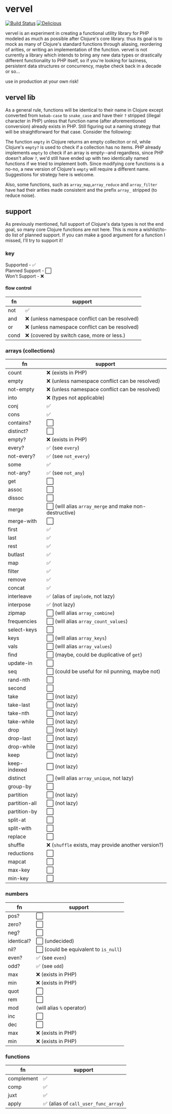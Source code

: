 # vervel

[![Build Status](https://travis-ci.org/blackwood/vervel.svg?branch=master)](https://travis-ci.org/blackwood/vervel) [![Delicious](https://img.shields.io/badge/cheese-grilled-orange.svg)](http://blackwood.io)

vervel is an experiment in creating a functional utility library for PHP modeled as much as possible after Clojure's core library. thus its goal is to mock as many of Clojure's standard functions through aliasing, reordering of arities, or writing an implementation of the function. vervel is not currently a library which intends to bring any new data types or drastically different functionality to PHP itself, so if you're looking for laziness, persistent data structures or concurrency, maybe check back in a decade or so...

use in production at your own risk!

## vervel lib

As a general rule, functions will be identical to their name in Clojure except converted from `kebab-case` to `snake_case` and have their `?` stripped (illegal character in PHP) unless that function name (after aforementioned conversion) already exists in PHP. Still figuring out a naming strategy that will be straightforward for that case. Consider the following:

The function `empty` in Clojure returns an empty colleciton or nil, while Clojure's `empty?` is used to check if a collection has no items. PHP already implements `empty` to check if an array is empty--and regardless, since PHP doesn't allow `?`, we'd still have ended up with two identically named functions if we tried to implement both. Since modifying core functions is a no-no, a new version of Clojure's `empty` will require a different name. Suggestions for strategy here is welcome.

Also, some functions, such as `array_map`,`array_reduce` and `array_filter` have had their arities made consistent and the prefix `array_` stripped (to reduce noise).

## support

As previously mentioned, full support of Clojure's data types is not the end goal, so many core Clojure functions are not here. This is more a wishlist/to-do list of planned support. If you can make a good argument for a function I missed, I'll try to support it!

### key

Supported - :white_check_mark:  
Planned Support - :white_large_square:  
Won't Support - :x:  

#### flow control

fn  |  support 
--- | ---
not | :white_check_mark:
and | :x: (unless namespace conflict can be resolved)
or  | :x: (unless namespace conflict can be resolved)
cond | :x: (covered by switch case, more or less.)

### arrays (collections)

fn  |  support 
--- | ---
count | :x: (exists in PHP)
empty | :x: (unless namespace conflict can be resolved)
not-empty | :x: (unless namespace conflict can be resolved)
into | :x: (types not applicable)
conj | :white_check_mark:  
cons | :white_check_mark:  
contains? | :white_large_square:
distinct? | :white_large_square:
empty? | :x: (exists in PHP)
every? | :white_check_mark: (see `every`)
not-every? | :white_check_mark: (see `not_every`)
some | :white_check_mark:
not-any? | :white_check_mark: (see `not_any`)
get | :white_large_square:
assoc | :white_large_square:
dissoc | :white_large_square:
merge | :white_large_square: (will alias `array_merge` and make non-destructive)
merge-with | :white_large_square:
first | :white_check_mark:
last  | :white_check_mark:
rest  | :white_check_mark:
butlast | :white_check_mark:
map | :white_check_mark:
filter | :white_check_mark:
remove | :white_check_mark:
concat | :white_check_mark:
interleave | :white_check_mark: (alias of `implode`, not lazy)
interpose | :white_check_mark: (not lazy)
zipmap | :white_large_square: (will alias `array_combine`)
frequencies | :white_large_square: (will alias `array_count_values`)
select-keys | :white_large_square:
keys | :white_large_square: (will alias `array_keys`)
vals | :white_large_square: (will alias `array_values`)
find | :white_large_square: (maybe, could be duplicative of `get`)
update-in | :white_large_square:
seq | :white_large_square: (could be useful for nil punning, maybe not)
rand-nth | :white_large_square:
second | :white_large_square: 
take | :white_large_square: (not lazy)
take-last | :white_large_square: (not lazy)
take-nth | :white_large_square: (not lazy)
take-while | :white_large_square: (not lazy)
drop | :white_large_square: (not lazy)
drop-last | :white_large_square: (not lazy)
drop-while | :white_large_square: (not lazy)
keep | :white_large_square: (not lazy)
keep-indexed | :white_large_square: (not lazy)
distinct | :white_large_square: (will alias `array_unique`, not lazy)
group-by | :white_large_square: 
partition | :white_large_square: (not lazy)
partition-all | :white_large_square: (not lazy)
partition-by | :white_large_square:
split-at | :white_large_square:
split-with | :white_large_square:
replace | :white_large_square: 
shuffle | :x: (`shuffle` exists, may provide another version?)
reductions | :white_large_square: 
mapcat | :white_large_square: 
max-key | :white_large_square: 
min-key | :white_large_square: 

### numbers

fn  |  support 
--- | ---
pos? | :white_large_square:
zero? | :white_large_square:
neg?  | :white_large_square:
identical? | :white_large_square: (undecided)
nil?  | :white_large_square: (could be equivalent to `is_null`)
even? | :white_check_mark: (see `even`)
odd? | :white_check_mark: (see `odd`)
max | :x: (exists in PHP)
min | :x: (exists in PHP)
quot | :white_large_square:
rem | :white_large_square:
mod | (will alias `%` operator)
inc | :white_large_square:
dec | :white_large_square:
max | :x: (exists in PHP)
min | :x: (exists in PHP)

### functions

fn  |  support 
--- | ---
complement | :white_check_mark:
comp | :white_check_mark:
juxt | :white_check_mark:
apply | :white_check_mark: (alias of `call_user_func_array`)
